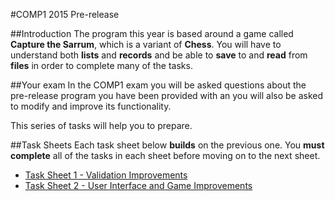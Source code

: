 #COMP1 2015 Pre-release

##Introduction
The program this year is based around a game called **Capture the Sarrum**, which is a variant of **Chess**. You will have to understand both **lists** and **records** and be able to **save** to and **read** from **files** in order to complete many of the tasks.

##Your exam
In the COMP1 exam you will be asked questions about the pre-release program you have been provided with an you will also be asked to modify and improve its functionality.

This series of tasks will help you to prepare.

##Task Sheets
Each task sheet below **builds** on the previous one. You **must complete** all of the tasks in each sheet before moving on to the next sheet.

- [Task Sheet 1 - Validation Improvements](COMP1_2015_Task1.md)
- [Task Sheet 2 - User Interface and Game Improvements](COMP1_2015_Task2.md)
